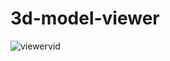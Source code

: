 # 3d-model-viewer
![viewervid](https://github.com/DotrixXP/3d-model-viewer/assets/66275493/69903b03-b7ce-474d-8b55-a6f211e36fa2)
